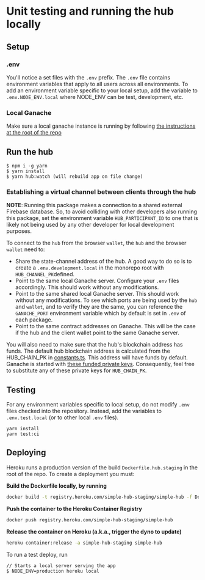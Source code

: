 # Unit testing and running the hub locally

## Setup

### .env

You'll notice a set files with the `.env` prefix. The `.env` file contains environment variables that apply to all users across all environments. To add an environment variable specific to your local setup, add the variable to `.env.NODE_ENV.local` where NODE_ENV can be test, development, etc.

### Local Ganache

Make sure a local ganache instance is running by following [the instructions at the root of the repo](../../readme.md#Development-Flow)

## Run the hub

```
$ npm i -g yarn
$ yarn install
$ yarn hub:watch (will rebuild app on file change)
```

### Establishing a virtual channel between clients through the hub

**NOTE**: Running this package makes a connection to a shared external Firebase database. So, to avoid colliding with other developers also running this package, set the environment variable `HUB_PARTICIPANT_ID` to one that is likely not being used by any other developer for local development purposes.

To connect to the `hub` from the browser `wallet`, the `hub` and the browser `wallet` need to:

- Share the state-channel address of the hub. A good way to do so is to create a `.env.development.local` in the monorepo root with `HUB_CHANNEL_PK`defined.
- Point to the same local Ganache server. Configure your `.env` files accordingly. This should work without any modifications.
- Point to the same shared local Ganache server. This should work without any modifications. To see which ports are being used by the `hub` and `wallet`, and to verify they are the same, you can reference the `GANACHE_PORT` environment variable which by default is set in `.env` of each package.
- Point to the same contract addresses on Ganache. This will be the case if the hub and the client wallet point to the same Ganache server.

You will also need to make sure that the hub's blockchain address has funds. The default hub blockchain address is calculated from the HUB_CHAIN_PK in [constants.ts](https://github.com/statechannels/monorepo/blob/master/packages/simple-hub/src/constants.ts#L13). This address will have funds by default. Ganache is started with [these funded private keys](https://github.com/statechannels/monorepo/blob/master/packages/devtools/src/constants.ts). Consequently, feel free to substitute any of these private keys for `HUB_CHAIN_PK`.

## Testing

For any environment variables specific to local setup, do not modify `.env` files checked into the repository. Instead, add the variables to `.env.test.local` (or to other local `.env` files).

```
yarn install
yarn test:ci
```

## Deploying

Heroku runs a production version of the build `Dockerfile.hub.staging` in the root of the repo. To create a deployment you must:

**Build the Dockerfile locally, by running**

```bash
docker build -t registry.heroku.com/simple-hub-staging/simple-hub -f Dockerfile.simple-hub.staging .
```

**Push the container to the Heroku Container Registry**

```bash
docker push registry.heroku.com/simple-hub-staging/simple-hub
```

**Release the container on Heroku (a.k.a., trigger the dyno to update)**

```bash
heroku container:release -a simple-hub-staging simple-hub
```

To run a test deploy, run

```
// Starts a local server serving the app
$ NODE_ENV=production heroku local
```
